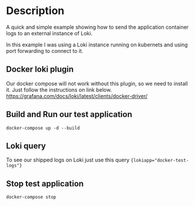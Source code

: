 # Description
A quick and simple example showing how to send the application container logs to an external instance of Loki.

In this example I was using a Loki instance running on kubernets and using port forwarding to connect to it. 

## Docker loki plugin
Our docker compose will not work without this plugin, so we need to install it. Just follow the instructions on link below.
https://grafana.com/docs/loki/latest/clients/docker-driver/

## Build and Run our test application
`docker-compose up -d --build`

## Loki query
To see our shipped logs on Loki just use this query
`{lokiapp="docker-test-logs"}`

## Stop test application
`docker-compose stop`
